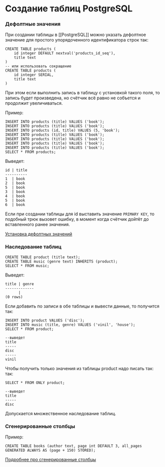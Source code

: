 # Создание таблиц PostgreSQL

### Дефолтные значения
При создании таблицы в [[PostgreSQL]] можно указать дефолтное значение для простого упорядоченного идентификатора строк так:
```
CREATE TABLE products (
	id integer DEFAULT nextval('products_id_seq'),
	title text
)
-- или использовать сокращение
CREATE TABLE products (
	id integer SERIAL,
	title text
)
```
При этом если выполнить запись в таблицу с установкой такого поля, то запись будет произведена, но счётчик всё равно не собъется и продолжит увеличиваться.

Пример:
```
INSERT INTO products (title) VALUES ('book');
INSERT INTO products (title) VALUES ('book');
INSERT INTO products (id, title) VALUES (5, 'book');
INSERT INTO products (title) VALUES ('book');
INSERT INTO products (title) VALUES ('book');
INSERT INTO products (title) VALUES ('book');
INSERT INTO products (title) VALUES ('book');
SELECT * FROM products;
```
Выведет:
```
id | title
----------
1  | book
2  | book
5  | book
3  | book
4  | book
5  | book
6  | book
```

Если при создании таблицы для id выставить значение `PRIMARY KEY`, то подобный трюк вызовет ошибку, в момент когда счётчик дойтёт до вставленного ранее значения.

[Установка дефолтных значений](https://www.postgresql.org/docs/current/ddl-default.html)

### Наследование таблиц
```
CREATE TABLE product (title text);
CREATE TABLE music (genre text) INHERITS (product);
SELECT * FROM music;
```
Выведет:
```
title | genre
-------------
      |
(0 rows)
```
Если добавить по записи в обе таблицы и вывести данные, то получится так:
```
INSERT INTO product VALUES ('disc');
INSERT INTO music (title, genre) VALUES ('vinil', 'house');
SELECT * FROM product;

--выведет
title
-----
disc
-----
vinil
```

Чтобы получить только значения из таблицы product надо писать так:
так:
```
SELECT * FROM ONLY product;

--выведет
title
-----
disc
```

Допускается множественное наследование таблиц.

### Сгенерированные столбцы
Пример:
```
CREATE TABLE books (author text, page int DEFAULT 3, all_pages GENERATED ALWAYS AS (page + 150) STORED);
```

[Подробнее про сгенерированные столбцы](https://www.postgresql.org/docs/current/ddl-generated-columns.html)